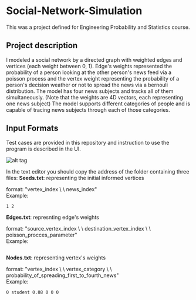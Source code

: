 # Social-Network-Simulation

This was a project defined for Engineering Probability and Statistics course.

## Project description
I modeled a social network by a directed graph with weighted edges and vertices (each weight between 0, 1). Edge's weights represented the probability of a person looking at the other person's news feed via a poisson process and the vertex weight representing the probability of a person's decision weather or not to spread the news via a bernouli distribution.
The model has four news subjects and tracks all of them simultaneously. (Note that the weights are 4D vectors, each representing one news subject)
The model supports different categories of people and is capable of tracing news subjects through each of those categories.

## Input Formats
Test cases are provided in this repository and instruction to use the program is described in the UI.

![alt tag](https://cloud.githubusercontent.com/assets/19167068/22405381/0905632c-e657-11e6-864d-021320987b77.jpg)


In the text editor you should copy the address of the folder containing three files:
**Seeds.txt**: representing the initial informed vertices

format: "vertex_index \ \  news_index" <br />
Example:
```
1 2
```
**Edges.txt**: represnting edge's weights

format: "source_vertex_index \ \ destination_vertex_index \ \  poisson_procces_parameter"<br />
 Example:
```5 6 0.12
```

**Nodes.txt**: representing vertex's weights

format: "vertex_index \ \ vertex_category \ \ probability_of_spreading_first_to_fourth_news"<br />
 Example:
 ```
 0 student 0.88 0 0 0
```
